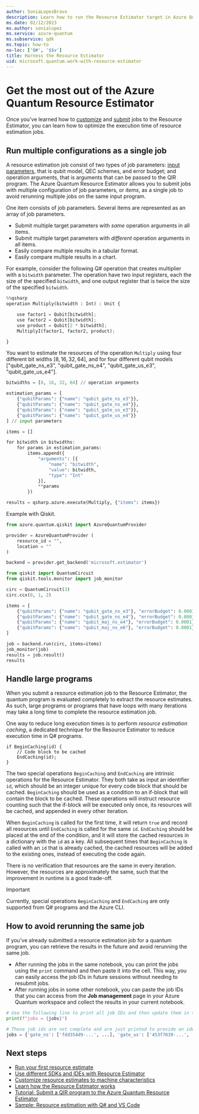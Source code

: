 ```yaml
---
author: SoniaLopezBravo
description: Learn how to run the Resource Estimator target in Azure Quantum and tips to make your work and job submission more efficient 
ms.date: 02/12/2023
ms.author: sonialopez
ms.service: azure-quantum
ms.subservice: qdk
ms.topic: how-to
no-loc: ['Q#', '$$v']
title: Harness the Resource Estimator
uid: microsoft.quantum.work-with-resource-estimator
---
```


# Get the most out of the Azure Quantum Resource Estimator

Once you've learned how to [customize](xref:microsoft.quantum.overview.resources-estimator) and [submit](xref:microsoft.quantum.quickstarts.computing.resources-estimator) jobs to the Resource Estimator, you can learn how to optimize the execution time of resource estimation jobs.

## Run multiple configurations as a single job

A resource estimation job consist of two types of job parameters: [input parameters](xref:microsoft.quantum.overview.resources-estimator#input-parameters), that is qubit model, QEC schemes, and error budget; and operation arguments, that is arguments that can be passed to the QIR program. The Azure Quantum Resource Estimator allows you to submit jobs with multiple configuration of job parameters, or *items*, as a single job to avoid rerunning multiple jobs on the same input program.

One item consists of job parameters. Several items are represented as an array of job parameters. 

- Submit multiple target parameters with *same* operation arguments in all items.
- Submit multiple target parameters with *different* operation arguments in all items.
- Easily compare multiple results in a tabular format.
- Easily compare multiple results in a chart.

For example, consider the following Q# operation that creates multiplier with a `bitwidth` parameter. The operation have two input registers, each the size of the specified `bitwidth`, and one output register that is twice the size of the specified `bitwidth`. 

```python 
%%qsharp 
operation Multiply(bitwidth : Int) : Unit { 

    use factor1 = Qubit[bitwidth]; 
    use factor2 = Qubit[bitwidth]; 
    use product = Qubit[2 * bitwidth]; 
    MultiplyI(factor1, factor2, product); 

} 
```
You want to estimate the resources of the operation `Multiply` using four different bit widths [8, 16, 32, 64], and for four different qubit models ["qubit_gate_ns_e3", "qubit_gate_ns_e4", "qubit_gate_us_e3", "qubit_gate_us_e4"]. 

```python
bitwidths = [8, 16, 32, 64] // operation arguments  

estimation_params = [ 
    {"qubitParams": {"name": "qubit_gate_ns_e3"}}, 
    {"qubitParams": {"name": "qubit_gate_ns_e4"}}, 
    {"qubitParams": {"name": "qubit_gate_us_e3"}}, 
    {"qubitParams": {"name": "qubit_gate_us_e4"}} 
] // input parameters  

```


```python
items = [] 

for bitwidth in bitwidths: 
    for params in estimation_params: 
        items.append({ 
            "arguments": [{ 
                "name": "bitwidth", 
                "value": bitwidth, 
                "type": "Int" 
            }], 
            **params 
        }) 

results = qsharp.azure.execute(Multiply, {"items": items}) 
```

Example with Qiskit.

```python
from azure.quantum.qiskit import AzureQuantumProvider 

provider = AzureQuantumProvider ( 
    resource_id = "", 
    location = "" 
) 

backend = provider.get_backend('microsoft.estimator') 

from qiskit import QuantumCircuit 
from qiskit.tools.monitor import job_monitor 

circ = QuantumCircuit(3) 
circ.ccx(0, 1, 2) 

items = [ 
    {"qubitParams": {"name": "qubit_gate_ns_e3"}, "errorBudget": 0.0001}, 
    {"qubitParams": {"name": "qubit_gate_ns_e4"}, "errorBudget": 0.0001}, 
    {"qubitParams": {"name": "qubit_maj_ns_e4"}, "errorBudget": 0.0001}, 
    {"qubitParams": {"name": "qubit_maj_ns_e6"}, "errorBudget": 0.0001}, 
] 

job = backend.run(circ, items=items) 
job_monitor(job) 
results = job.result() 
results 
```




## Handle large programs

When you submit a resource estimation job to the Resource Estimator, the quantum program is evaluated completely to extract the resource estimates. As such, large programs or programs that have loops with many iterations may take a long time to complete the resource estimation job.

One way to reduce long execution times is to perform *resource estimation caching*, a dedicated technique for the Resource Estimator to reduce execution time in Q# programs. 

```qsharp
if BeginCaching(id) {
    // Code block to be cached
    EndCaching(id);
}
```

The two special operations `BeginCaching` and `EndCaching` are intrinsic operations for the Resource Estimator. They both take as input an identifier `id`, which should be an integer unique for every code block that should be cached. `BeginCaching` should be used as a condition to an if-block that will contain the block to be cached. These operations will instruct resource counting such that the if-block will be executed only once, its resources will be cached, and appended in every other iteration.

When `BeginCaching` is called for the first time, it will return `true` and record all resources until `EndCaching` is called for the same `id`. `EndCaching` should be placed at the end of the condition, and it will store the cached resources in a dictionary with the `id` as a key. All subsequent times that `BeginCaching` is called with an `id` that is already cached, the cached resources will be added to the existing ones, instead of executing the code again.

There is no verification that resources are the same in every iteration. However, the resources are approximately the same, such that the improvement in runtime is a good trade-off.

> [!IMPORTANT]
> Currently, special operations `BeginCaching` and `EndCaching` are only supported from Q# programs and the Azure CLI. 


## How to avoid rerunning the same job
 
If you've already submitted a resource estimation job for a quantum program, you can retrieve the results in the future and avoid rerunning the same job.

- After running the jobs in the same notebook, you can print the jobs using the `print`
  command and then paste it into the cell. This way, you can easily access the job IDs in future sessions without needing to resubmit jobs.
- After running jobs in some other notebook, you can paste the job IDs that you can access from the **Job management** page in your Azure Quantum workspace and collect the results in your current notebook.

```python
# Use the following line to print all job IDs and then update them in the bottom of the cell
print(f"jobs = {jobs}")

# These job ids are not complete and are just printed to provide an idea of what to expect from the output.
jobs = {'gate_ns': ['fdd354d9-...', ...], 'gate_us': ['453f7039-...', ...], 'maj_ns': ['cf273c84-...', ...]} 
```

## Next steps

- [Run your first resource estimate](xref:microsoft.quantum.quickstarts.computing.resources-estimator)
- [Use different SDKs and IDEs with Resource Estimator](xref:microsoft.quantum.submit-resource-estimation-jobs)
- [Customize resource estimates to machine characteristics](xref:microsoft.quantum.overview.resources-estimator)
- [Learn how the Resource Estimator works](xref:microsoft.quantum.learn-how-resource-estimator-works)
- [Tutorial: Submit a QIR program to the Azure Quantum Resource Estimator](xref:microsoft.quantum.tutorial.resource-estimator.qir)
- [Sample: Resource estimation with Q# and VS Code](https://github.com/microsoft/Quantum/tree/main/samples/azure-quantum/resource-estimation/integer-factorization-with-cli)

